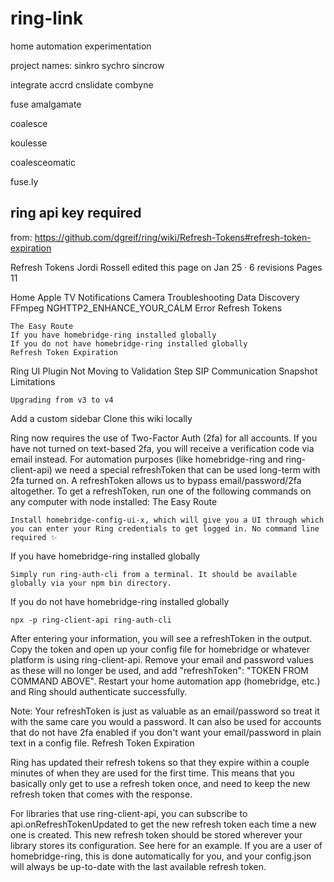 # ring-link
home automation experimentation

project names:
sinkro
sychro
sincrow

integrate
accrd
cnslidate
combyne

fuse
amalgamate

coalesce

koulesse

coalesceomatic

fuse.ly


## ring api key required

from: https://github.com/dgreif/ring/wiki/Refresh-Tokens#refresh-token-expiration

Refresh Tokens
Jordi Rossell edited this page on Jan 25 · 6 revisions
Pages 11

Home
Apple TV Notifications
Camera Troubleshooting
Data Discovery
FFmpeg
NGHTTP2_ENHANCE_YOUR_CALM Error
Refresh Tokens

    The Easy Route
    If you have homebridge-ring installed globally
    If you do not have homebridge-ring installed globally
    Refresh Token Expiration

Ring UI Plugin Not Moving to Validation Step
SIP Communication
Snapshot Limitations

    Upgrading from v3 to v4

Add a custom sidebar
Clone this wiki locally

Ring now requires the use of Two-Factor Auth (2fa) for all accounts. If you have not turned on text-based 2fa, you will receive a verification code via email instead. For automation purposes (like homebridge-ring and ring-client-api) we need a special refreshToken that can be used long-term with 2fa turned on. A refreshToken allows us to bypass email/password/2fa altogether. To get a refreshToken, run one of the following commands on any computer with node installed:
The Easy Route

    Install homebridge-config-ui-x, which will give you a UI through which you can enter your Ring credentials to get logged in. No command line required ✨

If you have homebridge-ring installed globally

    Simply run ring-auth-cli from a terminal. It should be available globally via your npm bin directory.

If you do not have homebridge-ring installed globally

    npx -p ring-client-api ring-auth-cli

After entering your information, you will see a refreshToken in the output. Copy the token and open up your config file for homebridge or whatever platform is using ring-client-api. Remove your email and password values as these will no longer be used, and add "refreshToken": "TOKEN FROM COMMAND ABOVE". Restart your home automation app (homebridge, etc.) and Ring should authenticate successfully.

Note: Your refreshToken is just as valuable as an email/password so treat it with the same care you would a password. It can also be used for accounts that do not have 2fa enabled if you don't want your email/password in plain text in a config file.
Refresh Token Expiration

Ring has updated their refresh tokens so that they expire within a couple minutes of when they are used for the first time. This means that you basically only get to use a refresh token once, and need to keep the new refresh token that comes with the response.

For libraries that use ring-client-api, you can subscribe to api.onRefreshTokenUpdated to get the new refresh token each time a new one is created. This new refresh token should be stored wherever your library stores its configuration. See here for an example. If you are a user of homebridge-ring, this is done automatically for you, and your config.json will always be up-to-date with the last available refresh token.


